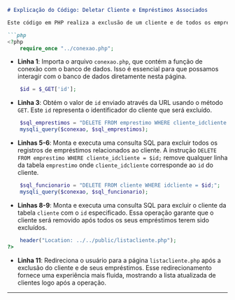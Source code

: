 ```markdown
# Explicação do Código: Deletar Cliente e Empréstimos Associados

Este código em PHP realiza a exclusão de um cliente e de todos os empréstimos associados a ele no banco de dados. Abaixo está uma explicação detalhada de cada parte.

```php
<?php
    require_once "../conexao.php";
```

- **Linha 1**: Importa o arquivo `conexao.php`, que contém a função de conexão com o banco de dados. Isso é essencial para que possamos interagir com o banco de dados diretamente nesta página.

```php
    $id = $_GET['id'];
```

- **Linha 3**: Obtém o valor de `id` enviado através da URL usando o método `GET`. Este `id` representa o identificador do cliente que será excluído.

```php
    $sql_emprestimos = "DELETE FROM emprestimo WHERE cliente_idcliente = $id;";
    mysqli_query($conexao, $sql_emprestimos);
```

- **Linhas 5-6**: Monta e executa uma consulta SQL para excluir todos os registros de empréstimos relacionados ao cliente. A instrução `DELETE FROM emprestimo WHERE cliente_idcliente = $id;` remove qualquer linha da tabela `emprestimo` onde `cliente_idcliente` corresponde ao `id` do cliente.

```php
    $sql_funcionario = "DELETE FROM cliente WHERE idcliente = $id;";
    mysqli_query($conexao, $sql_funcionario);
```

- **Linhas 8-9**: Monta e executa uma consulta SQL para excluir o cliente da tabela `cliente` com o `id` especificado. Essa operação garante que o cliente será removido após todos os seus empréstimos terem sido excluídos.

```php
    header("Location: ../../public/listacliente.php");
?>
```

- **Linha 11**: Redireciona o usuário para a página `listacliente.php` após a exclusão do cliente e de seus empréstimos. Esse redirecionamento fornece uma experiência mais fluida, mostrando a lista atualizada de clientes logo após a operação.

---